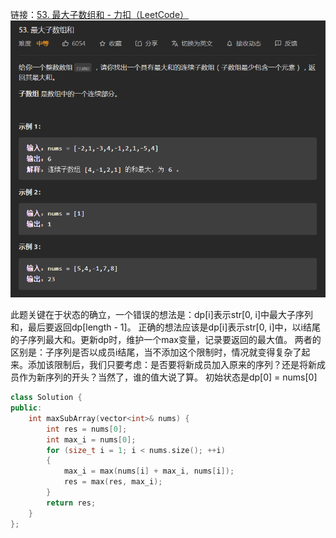 链接：[53. 最大子数组和 - 力扣（LeetCode）](https://leetcode.cn/problems/maximum-subarray/)
![image.png](https://raw.githubusercontent.com/ren77281/pigco-image/main/img/20230514211601.png)

此题关键在于状态的确立，一个错误的想法是：dp\[i\]表示str\[0, i\]中最大子序列和，最后要返回dp\[length - 1\]。
正确的想法应该是dp\[i\]表示str\[0, i\]中，以i结尾的子序列最大和。更新dp时，维护一个max变量，记录要返回的最大值。
两者的区别是：子序列是否以成员i结尾，当不添加这个限制时，情况就变得复杂了起来。添加该限制后，我们只要考虑：是否要将新成员加入原来的序列？还是将新成员作为新序列的开头？当然了，谁的值大说了算。
初始状态是dp\[0] = nums\[0]
```cpp
class Solution {
public:
    int maxSubArray(vector<int>& nums) {
        int res = nums[0];
        int max_i = nums[0];
        for (size_t i = 1; i < nums.size(); ++i)
        {
            max_i = max(nums[i] + max_i, nums[i]);
            res = max(res, max_i);
        }
        return res;
    }
};
```